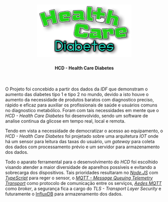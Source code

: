 <h1 align="center">
  <img src=".github/logo.png" width="300px" alt="Health Care Diabetes" />
</h1>


<h4 align="center">
  HCD - Health Care Diabetes
</h4>

<br />


O Projeto foi concebido a partir dos dados da *IDF* que demonstram o aumento das diabetes tipo 1 e tipo 2
no mundo, devido a isto houve o aumento da necessidade de produtos baratos com diagnostico preciso, rápido e eficaz para auxiliar os profissionais de saúde e usuários comuns no diagnostico metabólico. Foram com tais necessidades em mente que o *HCD - Health Care Diabetes* foi desenvolvido, sendo um software de analise continua da glicose em tempo real, local e remota.

Tendo em vista a necessidade de democratizar o acesso ao equipamento, o *HCD - Health Care Diabetes* foi projetado sobre uma arquitetura *IOT* onde há um sensor para leitura das taxas do usuário, um *gateway* para coleta dos dados com processamento prévio e um servidor para armazenamento dos dados.

Todo o aparato ferramental para o desenvolvimento do *HCD* foi escolhido visando atender a maior diversidade de
aparelhos possíveis e evitando a sobrecarga dos dispositivos.
Tais prioridades resultaram no [*Node.JS*][nodejs] com [*TypeScript*][typescript] para reger o sensor, o [*MQTT - Message Queuing Telemetry Transport*][mqtt] como protocolo de comunicação entre os serviços, [*Aedes MQTT*][aedes] como *broker*, a segurança fica a cargo do *TLS - Transport Layer Security* e futuramente o [InfluxDB][influx] para armazenamento dos dados.

[nodejs]: https://nodejs.org/
[typescript]: https://www.typescriptlang.org/
[mqtt]: https://mqtt.org/
[aedes]: https://github.com/moscajs/aedes/
[influx]: https://www.influxdata.com/
